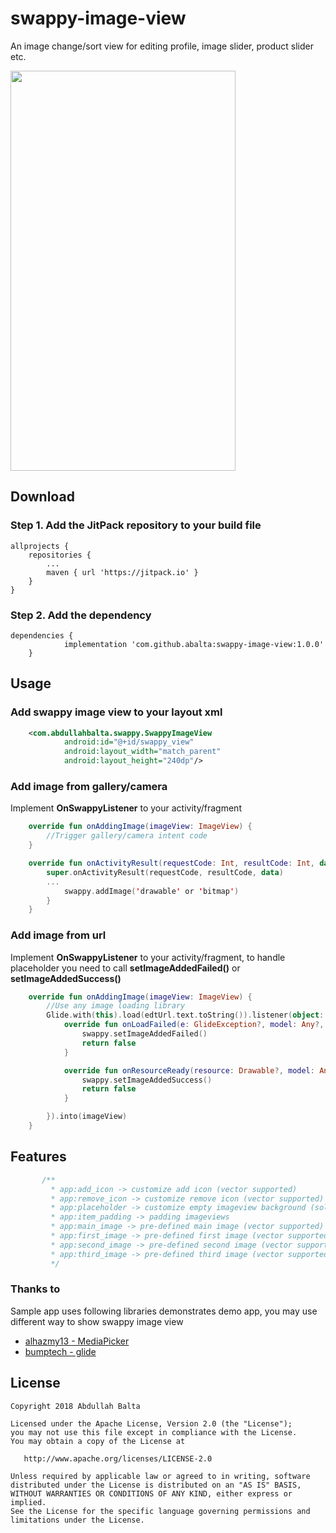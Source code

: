 # swappy-image-view
An image change/sort view for editing profile, image slider, product slider etc.

<img src="https://github.com/abalta/swappy-image-view/blob/master/assets/swappy.gif" width="360" height="640">

## Download

### Step 1. Add the JitPack repository to your build file

```
allprojects {
    repositories {
	    ...
	    maven { url 'https://jitpack.io' }
	}
}

```

### Step 2. Add the dependency

```
dependencies {
	        implementation 'com.github.abalta:swappy-image-view:1.0.0'
	}

```

## Usage

### Add swappy image view to your layout xml

```xml
    <com.abdullahbalta.swappy.SwappyImageView
            android:id="@+id/swappy_view"
            android:layout_width="match_parent"
            android:layout_height="240dp"/>
```

### Add image from gallery/camera

Implement **OnSwappyListener** to your activity/fragment

```kotlin
    override fun onAddingImage(imageView: ImageView) {
        //Trigger gallery/camera intent code
    }

    override fun onActivityResult(requestCode: Int, resultCode: Int, data: Intent?) {
        super.onActivityResult(requestCode, resultCode, data)
	    ...
            swappy.addImage('drawable' or 'bitmap')
        }
    }
```

### Add image from url

Implement **OnSwappyListener** to your activity/fragment, to handle placeholder you need to call **setImageAddedFailed()** or **setImageAddedSuccess()**

```kotlin
    override fun onAddingImage(imageView: ImageView) {
    	//Use any image loading library
        Glide.with(this).load(edtUrl.text.toString()).listener(object: RequestListener<Drawable> {
            override fun onLoadFailed(e: GlideException?, model: Any?, target: Target<Drawable>?, isFirstResource: Boolean): Boolean {
                swappy.setImageAddedFailed()
                return false
            }

            override fun onResourceReady(resource: Drawable?, model: Any?, target: Target<Drawable>?, dataSource: DataSource?, isFirstResource: Boolean): Boolean {
                swappy.setImageAddedSuccess()
                return false
            }

        }).into(imageView)
    }
```

## Features

```kotlin
       /**
         * app:add_icon -> customize add icon (vector supported)
         * app:remove_icon -> customize remove icon (vector supported)
         * app:placeholder -> customize empty imageview background (solid color supported)
         * app:item_padding -> padding imageviews
         * app:main_image -> pre-defined main image (vector supported)
         * app:first_image -> pre-defined first image (vector supported)
         * app:second_image -> pre-defined second image (vector supported)
         * app:third_image -> pre-defined third image (vector supported)
         */
```

### Thanks to

Sample app uses following libraries demonstrates demo app, you may use different way to show swappy image view

* [alhazmy13 - MediaPicker](https://github.com/alhazmy13/MediaPicker)
* [bumptech - glide](https://github.com/bumptech/glide)

## License

    Copyright 2018 Abdullah Balta

    Licensed under the Apache License, Version 2.0 (the "License");
    you may not use this file except in compliance with the License.
    You may obtain a copy of the License at

       http://www.apache.org/licenses/LICENSE-2.0

    Unless required by applicable law or agreed to in writing, software
    distributed under the License is distributed on an "AS IS" BASIS,
    WITHOUT WARRANTIES OR CONDITIONS OF ANY KIND, either express or implied.
    See the License for the specific language governing permissions and
    limitations under the License.
